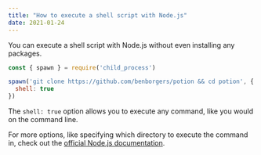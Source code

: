 ```yaml
---
title: "How to execute a shell script with Node.js"
date: 2021-01-24
---
```

You can execute a shell script with Node.js without even installing any packages.

```jsx
const { spawn } = require('child_process')

spawn('git clone https://github.com/benborgers/potion && cd potion', {
  shell: true
})
```

The `shell: true` option allows you to execute any command, like you would on the command line.

For more options, like specifying which directory to execute the command in, check out the [official Node.js documentation](https://nodejs.org/api/child_process.html#child_process_child_process_spawn_command_args_options).